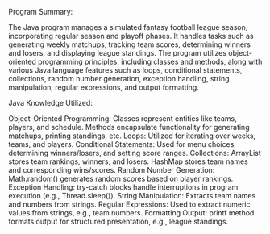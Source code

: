 Program Summary:

The Java program manages a simulated fantasy football league season, incorporating regular season and playoff phases. 
It handles tasks such as generating weekly matchups, tracking team scores, determining winners and losers, and displaying league standings. 
The program utilizes object-oriented programming principles, including classes and methods, along with various Java language features such as loops, 
conditional statements, collections, random number generation, exception handling, string manipulation, regular expressions, and output formatting.

Java Knowledge Utilized:

Object-Oriented Programming: Classes represent entities like teams, players, and schedule. Methods encapsulate functionality for generating matchups, printing standings, etc.
Loops: Utilized for iterating over weeks, teams, and players.
Conditional Statements: Used for menu choices, determining winners/losers, and setting score ranges.
Collections: ArrayList stores team rankings, winners, and losers. HashMap stores team names and corresponding wins/scores.
Random Number Generation: Math.random() generates random scores based on player rankings.
Exception Handling: try-catch blocks handle interruptions in program execution (e.g., Thread.sleep()).
String Manipulation: Extracts team names and numbers from strings.
Regular Expressions: Used to extract numeric values from strings, e.g., team numbers.
Formatting Output: printf method formats output for structured presentation, e.g., league standings.

